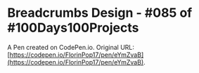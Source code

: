 # Breadcrumbs Design - #085 of #100Days100Projects

A Pen created on CodePen.io. Original URL: [https://codepen.io/FlorinPop17/pen/eYmZvaB](https://codepen.io/FlorinPop17/pen/eYmZvaB).


